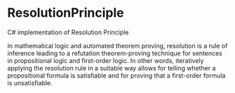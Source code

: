 # ResolutionPrinciple
C# implementation of Resolution Principle

In mathematical logic and automated theorem proving, resolution is a rule of inference leading to a refutation theorem-proving technique for sentences in propositional logic and first-order logic. In other words, iteratively applying the resolution rule in a suitable way allows for telling whether a propositional formula is satisfiable and for proving that a first-order formula is unsatisfiable. 

